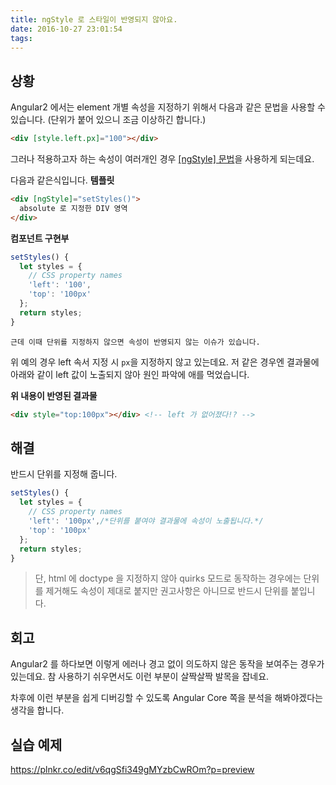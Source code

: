 ```yaml
---
title: ngStyle 로 스타일이 반영되지 않아요.
date: 2016-10-27 23:01:54
tags:
---
```


## 상황

Angular2 에서는 element 개별 속성을 지정하기 위해서 다음과 같은 문법을 사용할 수 있습니다. (단위가 붙어 있으니 조금 이상하긴 합니다.)

```html
<div [style.left.px]="100"></div>
```

그러나 적용하고자 하는 속성이 여러개인 경우 [[ngStyle] 문법](https://angular.io/docs/ts/latest/guide/template-syntax.html#!#ngStyle)을 사용하게 되는데요.

다음과 같은식입니다.
**템플릿**
```html
<div [ngStyle]="setStyles()">
  absolute 로 지정한 DIV 영역
</div>
```

**컴포넌트 구현부**

```ts
setStyles() {
  let styles = {
    // CSS property names
    'left': '100',
    'top': '100px'
  };
  return styles;
}
```

`근데 이때 단위를 지정하지 않으면 속성이 반영되지 않는 이슈가 있습니다.`

위 예의 경우 left 속서 지정 시 `px`을 지정하지 않고 있는데요. 저 같은 경우엔 결과물에 아래와 같이 left 값이 노출되지 않아 원인 파악에 애를 먹었습니다.

**위 내용이 반영된 결과물**
```html
<div style="top:100px"></div> <!-- left 가 없어졌다!? -->
```

## 해결

반드시 단위를 지정해 줍니다.

```ts
setStyles() {
  let styles = {
    // CSS property names
    'left': '100px',/*단위를 붙여야 결과물에 속성이 노출됩니다.*/
    'top': '100px'
  };
  return styles;
}
```

> 단, html 에 doctype 을 지정하지 않아 quirks 모드로 동작하는 경우에는 단위를 제거해도 속성이 제대로 붙지만 권고사항은 아니므로 반드시 단위를 붙입니다.

## 회고

Angular2 를 하다보면 이렇게 에러나 경고 없이 의도하지 않은 동작을 보여주는 경우가 있는데요. 참 사용하기 쉬우면서도 이런 부분이 살짝살짝 발목을 잡네요.

차후에 이런 부분을 쉽게 디버깅할 수 있도록 Angular Core 쪽을 분석을 해봐야겠다는 생각을 합니다.

## 실습 예제
https://plnkr.co/edit/v6qgSfi349gMYzbCwROm?p=preview
